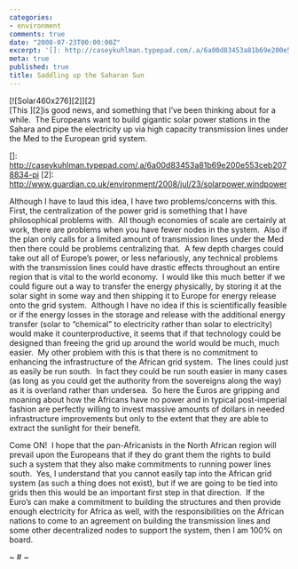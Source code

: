 ```yaml
---
categories:
- environment
comments: true
date: "2008-07-23T00:00:00Z"
excerpt: '[]: http://caseykuhlman.typepad.com/.a/6a00d83453a81b69e200e553ceb2078834-pi'
meta: true
published: true
title: Saddling up the Saharan Sun
---
```


[![Solar460x276][2]][2]  
[This ][2]is good news, and something that I’ve been thinking about for a while.  The Europeans want to build gigantic solar power stations in the Sahara and pipe the electricity up via high capacity transmission lines under the Med to the European grid system.  

 []: http://caseykuhlman.typepad.com/.a/6a00d83453a81b69e200e553ceb2078834-pi
 [2]: http://www.guardian.co.uk/environment/2008/jul/23/solarpower.windpower

Although I have to laud this idea, I have two problems/concerns with this.  First, the centralization of the power grid is something that I have philosophical problems with.  All though economies of scale are certainly at work, there are problems when you have fewer nodes in the system.  Also if the plan only calls for a limited amount of transmission lines under the Med then there could be problems centralizing that.  A few depth charges could take out all of Europe’s power, or less nefariously, any technical problems with the transmission lines could have drastic effects throughout an entire region that is vital to the world economy.  I would like this much better if we could figure out a way to transfer the energy physically, by storing it at the solar sight in some way and then shipping it to Europe for energy release onto the grid system.  Although I have no idea if this is scientifically feasible or if the energy losses in the storage and release with the additional energy transfer (solar to “chemical” to electricity rather than solar to electricity) would make it counterproductive, it seems that if that technology could be designed than freeing the grid up around the world would be much, much easier.  My other problem with this is that there is no commitment to enhancing the infrastructure of the African grid system.  The lines could just as easily be run south.  In fact they could be run south easier in many cases (as long as you could get the authority from the sovereigns along the way) as it is overland rather than undersea.  So here the Euros are gripping and moaning about how the Africans have no power and in typical post-imperial fashion are perfectly willing to invest massive amounts of dollars in needed infrastructure improvements but only to the extent that they are able to extract the sunlight for their benefit.  

Come ON!  I hope that the pan-Africanists in the North African region will prevail upon the Europeans that if they do grant them the rights to build such a system that they also make commitments to running power lines south.  Yes, I understand that you cannot easily tap into the African grid system (as such a thing does not exist), but if we are going to be tied into grids then this would be an important first step in that direction.  If the Euro’s can make a commitment to building the structures and then provide enough electricity for Africa as well, with the responsibilities on the African nations to come to an agreement on building the transmission lines and some other decentralized nodes to support the system, then I am 100% on board.

~ # ~